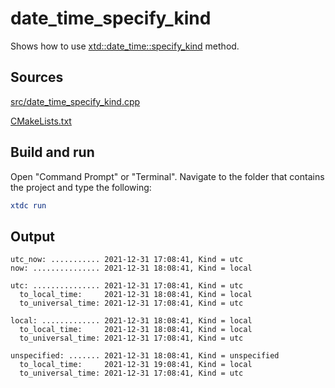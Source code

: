 # date_time_specify_kind

Shows how to use [xtd::date_time::specify_kind](https://gammasoft71.github.io/xtd/reference_guides/latest/classxtd_1_1date__time.html#adcb67f5e68f1830781c7d2b4e90f757c) method.

## Sources

[src/date_time_specify_kind.cpp](src/date_time_specify_kind.cpp)

[CMakeLists.txt](CMakeLists.txt)

## Build and run

Open "Command Prompt" or "Terminal". Navigate to the folder that contains the project and type the following:

```cmake
xtdc run
```

## Output

```
utc_now: ........... 2021-12-31 17:08:41, Kind = utc
now: ............... 2021-12-31 18:08:41, Kind = local

utc: ............... 2021-12-31 17:08:41, Kind = utc
  to_local_time:     2021-12-31 18:08:41, Kind = local
  to_universal_time: 2021-12-31 17:08:41, Kind = utc

local: ............. 2021-12-31 18:08:41, Kind = local
  to_local_time:     2021-12-31 18:08:41, Kind = local
  to_universal_time: 2021-12-31 17:08:41, Kind = utc

unspecified: ....... 2021-12-31 18:08:41, Kind = unspecified
  to_local_time:     2021-12-31 19:08:41, Kind = local
  to_universal_time: 2021-12-31 17:08:41, Kind = utc
```
